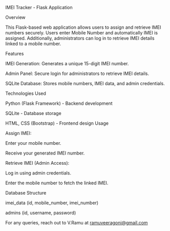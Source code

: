 IMEI Tracker - Flask Application

Overview

This Flask-based web application allows users to assign and retrieve IMEI numbers securely. Users enter Mobile Number and automatically IMEI is assigned. Additionally, administrators can log in to retrieve IMEI details linked to a mobile number.

Features

IMEI Generation: Generates a unique 15-digit IMEI number.


Admin Panel: Secure login for administrators to retrieve IMEI details.

SQLite Database: Stores mobile numbers, IMEI data, and admin credentials.

Technologies Used

Python (Flask Framework) - Backend development

SQLite - Database storage

HTML, CSS (Bootstrap) - Frontend design
Usage

Assign IMEI:

Enter your mobile number.

Receive your generated IMEI number.

Retrieve IMEI (Admin Access):

Log in using admin credentials.

Enter the mobile number to fetch the linked IMEI.

Database Structure

imei_data (id, mobile_number, imei_number)

admins (id, username, password)

For any queries, reach out to V.Ramu at ramuveeragoni@gmail.com
